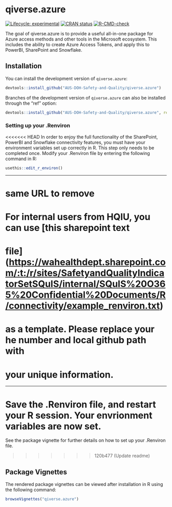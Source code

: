 
<!-- README.md is generated from README.Rmd. Please edit that file -->

# qiverse.azure

<!-- badges: start -->

[![Lifecycle:
experimental](https://img.shields.io/badge/lifecycle-experimental-orange.svg)](https://lifecycle.r-lib.org/articles/stages.html#experimental)
[![CRAN
status](https://www.r-pkg.org/badges/version/qiverse.azure)](https://CRAN.R-project.org/package=qiverse.azure)
[![R-CMD-check](https://github.com/AUS-DOH-Safety-and-Quality/qiverse.azure/actions/workflows/R-CMD-check.yaml/badge.svg)](https://github.com/AUS-DOH-Safety-and-Quality/qiverse.azure/actions/workflows/R-CMD-check.yaml)

<!-- badges: end -->

The goal of qiverse.azure is to provide a useful all-in-one package for
Azure access methods and other tools in the Microsoft ecosystem. This
includes the ability to create Azure Access Tokens, and apply this to
PowerBI, SharePoint and Snowflake.

## Installation

You can install the development version of `qiverse.azure`:

``` r
devtools::install_github("AUS-DOH-Safety-and-Quality/qiverse.azure")
```

Branches of the development version of `qiverse.azure` can also be
installed through the “ref” option:

``` r
devtools::install_github("AUS-DOH-Safety-and-Quality/qiverse.azure", ref = "branch-a")
```

### Setting up your .Renviron

<<<<<<< HEAD
In order to enjoy the full functionality of the SharePoint, PowerBI and
Snowflake connectivity features, you must have your environment
variables set up correctly in R. This step only needs to be completed
once. Modify your .Renviron file by entering the following command in R:

``` r
usethis::edit_r_environ()
```
---
# same URL to remove
# For internal users from HQIU, you can use [this sharepoint text
# file](https://wahealthdept.sharepoint.com/:t:/r/sites/SafetyandQualityIndicatorSetSQuIS/internal/SQuIS%20O365%20Confidential%20Documents/R/connectivity/example_renviron.txt)
# as a template. Please replace your he number and local github path with
# your unique information.
---

Save the .Renviron file, and restart your R session. Your envrionment
variables are now set.
=======
See the package vignette for further details on how to set up your
.Renviron file.
>>>>>>> 120b477 (Update readme)

## Package Vignettes

The rendered package vignettes can be viewed after installation in R
using the following command:

``` r
browseVignettes("qiverse.azure")
```
